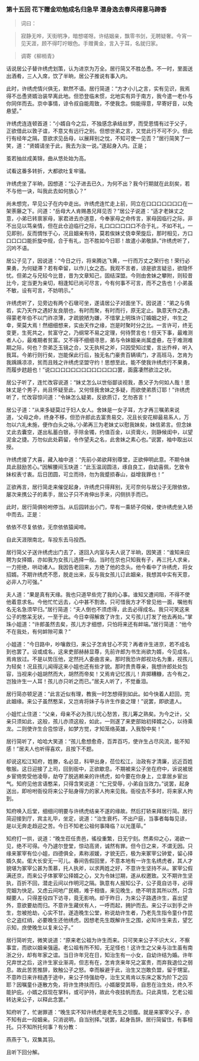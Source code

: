 <script type="text/javascript">
    var head = document.getElementsByTagName('head')[0];
    cssURL = '/public/article_1.css';
    linkTag = document.createElement('link');
    linkTag.href = cssURL;
    linkTag.setAttribute('type','text/css');
    linkTag.setAttribute('rel','stylesheet');
    head.appendChild(linkTag);
</script>
### 第十五回   花下赠金劝勉成名归急早    潜身逸去春风得意马蹄香  

> 词曰：

> 寂静无哗，天街明净，暗想嗟呀。许结姻亲，飘零书剑，无聘疑奢。今宵一见天涯，顾不得叮咛眼色。手赠黄金，言入于耳，名就归家。

> 调寄《柳梢青》

话说居公子替许绣虎划策，认为进京为万全。居行简又不胜怂恿。不一时，里面送出酒肴，三人入席，饮了半晌，居公子推说有事入内。

此时，许绣虎情兴俱无，默然不语。居行简道：“方才小儿之言，实有见识，我焉得不怂恿贤婿治装早离此地。但恐登临未惯，北地实有异于南方，我今遣一老仆与你同伴而去。京中事情，谅令叔自能周致，不使我念。倘能得意，早寄好音，以免悬望。”

许绣虎连连顿首道：“小婿自今之后，不独感念承结丝罗，而受恩情有过于父子，正欲借此以敦子谊，不意又有远行之别。但想世弟之言，又觉此行不可不少。但此行有经年之隔，意欲求见岳母，以展拜别之忱，不知可使一见否？”居行简笑了一笑，道：“贤婿请坐于此，我去为汝一说。”遂起身入内。正是；

茧若抽丝成美锦，曲从悠处始为高。

试看这番多转折，大都欲吐复牢骚。

许绣虎坐了半晌，因想道：“公子进去已久，为何不出？我今行期就在此刻矣，若不与他一诀，叫我此去如何放心？”

尚未想完，早见公子在内中走出。许绣虎连忙走上前，同立在口口口口口口口在一架荼藤之下。问道：“岳母大人肯赐愚兄拜见否？”居公子说道：“适才老妹丈之意，小弟已转禀家母，家君进去亦道意，今奉家母之命传言，家母因临行之际，非不出见以笃亲情，但在此仓迫临行之际，礼口口口口口口不合于礼，不如不礼，一见即别，反而惆怅于心，况且姻亲有待，莫若俟妹丈侥幸荣旋后，那时相见，方口口口口口能折旋中规，合于有礼，岂不胜如今日耶！故遣小弟敬辞。”许绣虎听了，沉吟不语。

居公子见了，因说道：“今日之行，将来腾达飞黄，一行而万丈之荣行也！荣行必果勇，为何疑滞？若有牵留，以作儿女之态。我观不言者，谅是欲言疑忌，欲隐怀忧。但弟之与兄较今比昔，昔为文章知己，固结深盟。今则由舍妹之攀附，则较昔比今，定当更为亲切，相逢知已尚可尽言，今有何事不可言，而不之告也！小弟虽不敏，设有可言，不妨明示。”

许绣虎听了，见旁边有两个石墩可坐，遂请居公子对面坐下。因说道：“弟之与倩若，实乃天作之遇好友良朋也，有时而聚，有时而行，原无定止。孰意天作之遇，得蒙老年伯不以门祚凉薄，才疏貌陋为嫌，不惜掌上明珠许订婚姻之好，书生之幸，荣莫大焉！然细细想来，实由天作之缘，岂是时聚时分之比。一言许可，终无变更，生死共之，贫富守之，乃纲常不易之定理，何待赘言也！但天下事，最难测者人心，最难期者贫富。又不得不细细寻思，弟与令妹姻亲尚属虚悬，在于难测难期之际，何也？奈弟乏玉镜之合，又无执柯之斧，只因受知过爱，言出乔梓，听入我耳。今弟行则行矣，岂能保此行后，独无名门豪贵百辆填门，才高班马，怎肯为我踽踽凉凉，贫而且贱之许绣虎坚盟守约！思想至此，能不使我许绣虎行不果勇，而履步趑趄也！”说口口口口口口口口口口口口口罢，面露凄然欲泣之状。

居公子听了，连忙改容说道：“妹丈怎么以世俗鄙谈视我，愚父子为何如人哉！思妹丈是个男子，尚且怀疑至此，又何怪我舍妹之多疑，而欲使弟质订耶！”许绣虎听了，忙改容惊问道：“令妹怎么疑弟，反欲质订，乞勿吝言！”

居公子道：“从来多疑莫过于妇人女人。舍妹是一女子耳，方才再三嘱弟来说道，‘父母之命，终身不移，但恐许郎此去富贵易交，况且长安花柳最易系人，万勿以六礼未施，便作白头之咏。’小弟再三为老妹丈以慰我妹矣，妹信弟言。但念妹丈此去囊空，遂出私蓄白银，手除金镯，约值百金，以资膏火，则静候闺中，以望泥金之捷。万勿似此处羁留，令作望夫之名，此舍妹之素心也。”说罢，袖中取出以授。

许绣虎接了大喜，藏入袖中道：“先前小弟欲拜别尊堂，正欲伸明此意。不期令妹具此鼓励苦心。”因解腰间玉玦道：“此玉温润圆洁，琢自良工，自幼喜佩，乞致令妹权表寸衷。后日团圆，可立而待，勿为我蹙损春山，益增我罪也！”

正欲再言，居行简走来催促起身，许绣虎只得拜别，无可奈何与居公子无限依依，屡次来携公子的素手，居公子只不肯伸出手来，闪侧拱手而已。

此时，居行简俱吩咐停当。从后园转出小门，早有一乘轿子伺候，使许绣虎坐入轿中而去。正是：

依依不尽复依依，无奈依依猿闻啼。

自此天涯限南北，车投东去马投西。

居行简父子送许绣虎出门去了，遂回入内室与夫人说了半晌，因笑道：“谁知来应聘为女择婿，亦如我为女孩儿选择一般。当时在京也只知我有子，再三托人求亲，一力拒绝，哄动诸人。我因告老回来，方绝了他的念头。他今看中了许绣虎，将女招婿。不期许绣虎不愿，脱走出来，反与我女孩儿订此姻亲，我想其中实有天意，必非人力可强。”

夫人道：“果是真有天缘。我也只道早些完了我的心事。谁知又遭间阻，不得不使他着意求名。今他忙忙远去，心中甚不割舍。只可惜我方才不曾见他一面，嘱他有名无名急须早归。”居行简道：“夫人倒也不须虑得，此去必得成名。我只可笑这来公子的憨呆无状，一至于此。今日幸得解救了许生，又亏孩儿打发了他去再处。”掌珠小姐道：“许郎虽然去矣，孩儿方才细想，只怕将来还有衅端。”居行简道：“他今不在我处，有何衅隙可乘？”

小姐道：“今日路中，吵嚷救归，来公子怎肯甘心不究？再者许生进京，若不成名到也罢了。设或成名，这来吏部赫赫显尊，先前许郎为书生尚欲为婿，今见成名，焉肯放过。不是以势压他，定然托人委曲言亲。那时我恐许郎视功名为重，视孩儿为轻矣！况且孩儿闻得这来小姐也还有些才貌。那时贵贵尊亲，我想许郎处处包容，当视来小姐胡然而大，胡然而帝矣！又焉肯记忆孩儿！弃掷糟糠，古今有之，岂独许生一人耳！孩儿亦只听之而已。”居夫人听了，不觉垂泪。

居行简亦顿足道：“此言近似有理，教我一时怎想得到如此。如今快着人赶回，完此姻缘。来公子虽然憨呆，又岂肯将妹子与许生作妾之理！”说罢，即欲遣人。

小姐忙止住道：“父亲，母亲不必为孩儿忧心愁苦，孩儿筹之熟矣。为今之计，父亲只须如此，这般，孩儿亦须这般，如此，一则遂了来吏部始初择婿之心，以待乘龙。二则使许生合卺惊讶，如梦方觉，才知笼络英雄，入我彀中矣！”

居行简听了，哈哈大笑道：“孩儿愈想愈奇，百弄百巧，使许生占尽风流，能不知感！”居夫人也听得喜欢，且按下不题。

却说这松江知府，姓滕，名必显，科甲出身，莅位松江，治政有才清廉，远近百姓敬服。这日迎接了上司，回到衙中，正欲歇息。不期被来公子坐在府中，诉说被居乡宦倚势受他凌辱，劫夺了脱逃赖亲的许绣虎，如今要在你身上，立拿居乡宦出气。知府见他言语憨呆，只得含笑说道：“仁兄受辱，小弟自当效力。”说罢，起身送出，即吩咐衙役将来公子贴身得力的家人拘来见我。衙役去不多时，将来家人拘到。

知府唤入后堂，细细问明要与许绣虎结亲不遂的缘故。然后打轿来拜居行简。居行简迎接到厅，宾主礼毕，坐定，说道：“治生衰朽，不出户庭，当事者每每见谅，是以无奔走趋迎之苦。今日不知老公祖何事降临？以光蓬荜。”

知府打一拱，说道：“晚生莅任贵邑，徭役重繁，日无宁刻。然素仰之心，渴欲一见，绝不可得。今乃遽尔登堂，惊动高贤，诚然有罪。但今日之来，不谓无因。只缘来冢宰有位小姐，四德俱全，素称淑媛，才貌无匹，极为来冢宰公钟爱，留心择婿久矣。偌大长安无一可儿。春间告假回里，不意本地有一许生名绣虎者，其人才貌堪为冢宰公甚为羡慕，托人执斧，以求两姓之好，不意许生坚持不从。冢宰公假满还京，而来公子体冢宰公择婿之心，又为令妹愆期，遂从权邀致。又不期许生坚执，百折不回，潜走云间以作明河之隔。孰意有人报知公子，公子竟自访寻，必得完姻为快足。又虑云间地广民稠，难于相值，来见晚生，绝不明言其所以然，只含糊要人，只得差役四下访寻，竟无影响。却于昨日，为来公子路遇许生，喜出望外，意欲要劫而归。不意许生藏伏有人，一呼而起，拥护而去。来公子以到手之许生，忽被抢劫，心实不甘。遂造晚生公堂，称说劫许生者，乃老先生指令童仆作昆仑之盗红绡，必要晚生还他绣虎。因想老先生既解许生之围，必知许生来去，望乞示知，庶使晚生以复来公子。”

居行简听完，微笑说道：“原来老公祖为许生而来。只可笑来公子不识大义，不察事宜，而欲以姻亲强逼。老公祖有所不知，无足怪也！这许生之父亲与治生虽有南浙之分，却有年家之谊。当日许年兄在日，知治生有一小女，自幼许结为婚。许年兄弃世之后，这许生家业渐凋，但志有在，怎肯贪来年兄之富贵，而弃我退位之弱息。故此苦苦推辞，致触公子之怒。幸而躲避于此，治生又岂敢负盟，留于甥室。不意昨日来许相遇于途中，来公子恃强劫夺，治生又焉肯以东床之客为阶下之囚耶？因嘱童仆逐散方免，将许生搀扶而归。小婿屡受其辱，自思在治生处，终久不能护庇。小婿之叔现在掌科，或可护持，故此今夜挂帆而去。只此真情，乞老公祖转达来公子，以释此念罢。”

知府听了，忙谢罪道：“晚生实不知许绣虎是老先生之坦腹。就是来冢宰父子，亦不知有此一段姻亲。只消说明，自当别择。”说罢，起身告辞。居行简留住，有事相托。只不知所托何事？有分教：

燕燕于飞，双集其羽。

且听下回分解。